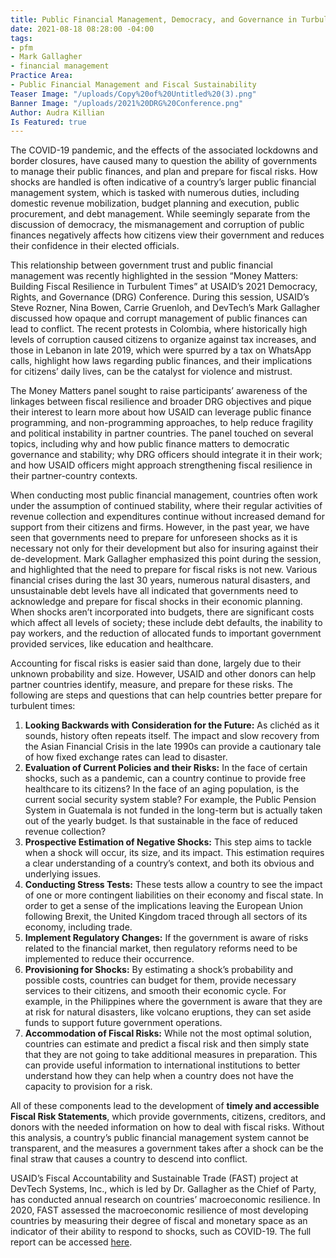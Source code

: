 ```yaml
---
title: Public Financial Management, Democracy, and Governance in Turbulent Times
date: 2021-08-18 08:28:00 -04:00
tags:
- pfm
- Mark Gallagher
- financial management
Practice Area:
- Public Financial Management and Fiscal Sustainability
Teaser Image: "/uploads/Copy%20of%20Untitled%20(3).png"
Banner Image: "/uploads/2021%20DRG%20Conference.png"
Author: Audra Killian
Is Featured: true
---
```


The COVID-19 pandemic, and the effects of the associated lockdowns and border closures, have caused many to question the ability of governments to manage their public finances, and plan and prepare for fiscal risks. How shocks are handled is often indicative of a country’s larger public financial management system, which is tasked with numerous duties, including domestic revenue mobilization, budget planning and execution, public procurement, and debt management. While seemingly separate from the discussion of democracy, the mismanagement and corruption of public finances negatively affects how citizens view their government and reduces their confidence in their elected officials.  

This relationship between government trust and public financial management was recently highlighted in the session “Money Matters: Building Fiscal Resilience in Turbulent Times” at USAID’s 2021 Democracy, Rights, and Governance (DRG) Conference. During this session, USAID’s Steve Rozner, Nina Bowen, Carrie Gruenloh, and DevTech’s Mark Gallagher discussed how opaque and corrupt management of public finances can lead to conflict. The recent protests in Colombia, where historically high levels of corruption caused citizens to organize against tax increases, and those in Lebanon in late 2019, which were spurred by a tax on WhatsApp calls, highlight how laws regarding public finances, and their implications for citizens’ daily lives, can be the catalyst for violence and mistrust. 

The Money Matters panel sought to raise participants’ awareness of the linkages between fiscal resilience and broader DRG objectives and pique their interest to learn more about how USAID can leverage public finance programming, and non-programming approaches, to help reduce fragility and political instability in partner countries.  The panel touched on several topics, including why and how public finance matters to democratic governance and stability; why DRG officers should integrate it in their work; and how USAID officers might approach strengthening fiscal resilience in their partner-country contexts.

When conducting most public financial management, countries often work under the assumption of continued stability, where their regular activities of revenue collection and expenditures continue without increased demand for support from their citizens and firms. However, in the past year, we have seen that governments need to prepare for unforeseen shocks as it is necessary not only for their development but also for insuring against their de-development. Mark Gallagher emphasized this point during the session, and highlighted that the need to prepare for fiscal risks is not new. Various financial crises during the last 30 years, numerous natural disasters, and unsustainable debt levels have all indicated that governments need to acknowledge and prepare for fiscal shocks in their economic planning. When shocks aren’t incorporated into budgets, there are significant costs which affect all levels of society; these include debt defaults, the inability to pay workers, and the reduction of allocated funds to important government provided services, like education and healthcare. 

Accounting for fiscal risks is easier said than done, largely due to their unknown probability and size. However, USAID and other donors can help partner countries identify, measure, and prepare for these risks. The following are steps and questions that can help countries better prepare for turbulent times:

1. **Looking Backwards with Consideration for the Future:** As clichéd as it sounds, history often repeats itself. The impact and slow recovery from the Asian Financial Crisis in the late 1990s can provide a cautionary tale of how fixed exchange rates can lead to disaster. 
2. **Evaluation of Current Policies and their Risks:** In the face of certain shocks, such as a pandemic, can a country continue to provide free healthcare to its citizens? In the face of an aging population, is the current social security system stable? For example, the Public Pension System in Guatemala is not funded in the long-term but is actually taken out of the yearly budget. Is that sustainable in the face of reduced revenue collection? 
3. **Prospective Estimation of Negative Shocks:** This step aims to tackle when a shock will occur, its size, and its impact. This estimation requires a clear understanding of a country’s context, and both its obvious and underlying issues. 
4. **Conducting Stress Tests:** These tests allow a country to see the impact of one or more contingent liabilities on their economy and fiscal state. In order to get a sense of the implications leaving the European Union following Brexit, the United Kingdom traced through all sectors of its economy, including trade.
5. **Implement Regulatory Changes:** If the government is aware of risks related to the financial market, then regulatory reforms need to be implemented to reduce their occurrence. 
6. **Provisioning for Shocks:** By estimating a shock’s probability and possible costs, countries can budget for them, provide necessary services to their citizens, and smooth their economic cycle. For example, in the Philippines where the government is aware that they are at risk for natural disasters, like volcano eruptions, they can set aside funds to support future government operations.  
7. **Accommodation of Fiscal Risks:** While not the most optimal solution, countries can estimate and predict a fiscal risk and then simply state that they are not going to take additional measures in preparation. This can provide useful information to international institutions to better understand how they can help when a country does not have the capacity to provision for a risk.   

All of these components lead to the development of **timely and accessible Fiscal Risk Statements**, which provide governments, citizens, creditors, and donors with the needed information on how to deal with fiscal risks. Without this analysis, a country’s public financial management system cannot be transparent, and the measures a government takes after a shock can be the final straw that causes a country to descend into conflict. 

USAID’s Fiscal Accountability and Sustainable Trade (FAST) project at DevTech Systems, Inc., which is led by Dr. Gallagher as the Chief of Party, has conducted annual research on countries’ macroeconomic resilience. In 2020, FAST assessed the macroeconomic resilience of most developing countries by measuring their degree of fiscal and monetary space as an indicator of their ability to respond to shocks, such as COVID-19. The full report can be accessed [here](https://pdf.usaid.gov/pdf_docs/PA00X6F2.pdf).   





